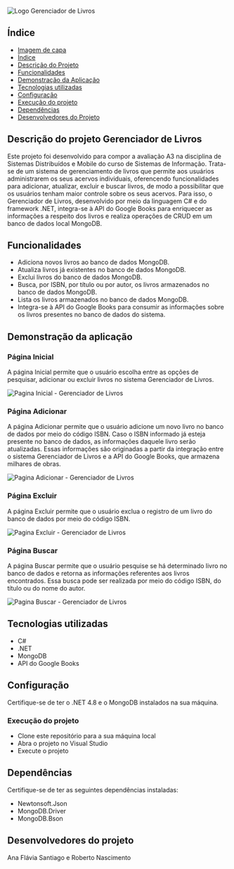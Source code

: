 
![Logo Gerenciador de Livros](https://github.com/anafsantiago/Gerenciador-de-Livros-Projeto-SD/assets/87740921/bcf497a4-9b95-4a67-82b5-5031e47fd6fd)

## Índice
* [Imagem de capa](#Logo)
* [Índice](#indice)
* [Descrição do Projeto](#descricao-do-projeto-gerenciador-de-livros)
* [Funcionalidades](#funcionalidades)
* [Demonstração da Aplicação](#demonstracao-da-aplicacao)
* [Tecnologias utilizadas](#tecnologias-utilizadas)
* [Configuração](#configuracao)
* [Execução do projeto](#execucao-do-projeto)
* [Dependências](#dependencias)
* [Desenvolvedores do Projeto](#desenvolvedores-do-projeto)

## Descrição do projeto Gerenciador de Livros 
Este projeto foi desenvolvido para compor a avaliação A3 na disciplina de Sistemas Distribuídos e Mobile do curso de Sistemas de Informação. Trata-se de um sistema de gerenciamento de livros que permite aos usuários administrarem os seus acervos individuais, oferencendo funcionalidades para adicionar, atualizar, excluir e buscar livros, de modo a possibilitar que os usuários tenham maior controle sobre os seus acervos. Para isso, o Gerenciador de Livros, desenvolvido por meio da linguagem C# e do framework .NET, integra-se à API do Google Books para enriquecer as informações a respeito dos livros e realiza operações de CRUD em um banco de dados local MongoDB. 

## Funcionalidades
* Adiciona novos livros ao banco de dados MongoDB.
* Atualiza livros já existentes no banco de dados MongoDB.
* Exclui livros do banco de dados MongoDB.
* Busca, por ISBN, por título ou por autor, os livros armazenados no banco de dados MongoDB. 
* Lista os livros armazenados no banco de dados MongoDB.
* Integra-se à API do Google Books para consumir as informações sobre os livros presentes no banco de dados do sistema.

## Demonstração da aplicação
### Página Inicial
A página Inicial permite que o usuário escolha entre as opções de pesquisar, adicionar ou excluir livros no sistema Gerenciador de Livros.

![Pagina Inicial - Gerenciador de Livros](https://github.com/anafsantiago/Gerenciador-de-Livros-Projeto-SD/assets/87740921/5d86805a-918f-455c-ba55-bbc3634863b8)

### Página Adicionar
A página Adicionar permite que o usuário adicione um novo livro no banco de dados por meio do código ISBN. Caso o ISBN informado já esteja presente no banco de dados, as informações daquele livro serão atualizadas. Essas informações são originadas a partir da integração entre o sistema Gerenciador de Livros e a API do Google Books, que armazena milhares de obras.

![Pagina Adicionar - Gerenciador de Livros](https://github.com/anafsantiago/Gerenciador-de-Livros-Projeto-SD/assets/87740921/3f00b8a4-ce1e-442d-8e8e-952c1a93af3b)

### Página Excluir
A página Excluir permite que o usuário exclua o registro de um livro do banco de dados por meio do código ISBN.

![Pagina Excluir - Gerenciador de Livros](https://github.com/anafsantiago/Gerenciador-de-Livros-Projeto-SD/assets/87740921/c247743e-7793-4eff-9dbe-026fd0fe48a8)

### Página Buscar
A página Buscar permite que o usuário pesquise se há determinado livro no banco de dados e retorna as informações referentes aos livros encontrados. Essa busca pode ser realizada por meio do código ISBN, do título ou do nome do autor.

![Pagina Buscar - Gerenciador de Livros](https://github.com/anafsantiago/Gerenciador-de-Livros-Projeto-SD/assets/87740921/c4f5adbe-14bb-4937-a18c-e2078cc65282)

## Tecnologias utilizadas
* C#
* .NET
* MongoDB
* API do Google Books

## Configuração
Certifique-se de ter o .NET 4.8 e o MongoDB instalados na sua máquina.

### Execução do projeto
* Clone este repositório para a sua máquina local
* Abra o projeto no Visual Studio
* Execute o projeto

## Dependências
Certifique-se de ter as seguintes dependências instaladas:
* Newtonsoft.Json
* MongoDB.Driver
* MongoDB.Bson

## Desenvolvedores do projeto
Ana Flávia Santiago e Roberto Nascimento 
